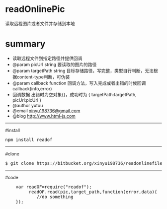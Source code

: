 readOnlinePic
=============

读取远程图片或者文件并存储到本地

# summary

* 读取远程文件到指定路径并提供回调
* @param picUrl string 要读取的图片的路径
* @param targetPath string 目标存储路径，写完整，类型自行判断，无法根据content-type判断，可伪装
* @param callback function 回调方法，写入完成或者出错的时候回调 callback(info,error) 
* 回调数据 出错时为空对象{}，成功时为 {
                        targetPath:targetPath,
                        picUrl:picUrl
                    }
* @author yutou 
* @email xinyu198736@gmail.com
* @blog http://www.html-js.com

***

#install
<pre>npm install readof</pre>

***

#clone
<pre>$ git clone https://bitbucket.org/xinyu198736/readonlinefile.git/wiki</pre>

***

#code
<pre>
    var readOF=require("readof");
         readOF.read(pic,target_path,function(error,data){
            //do something
    });
    </pre>